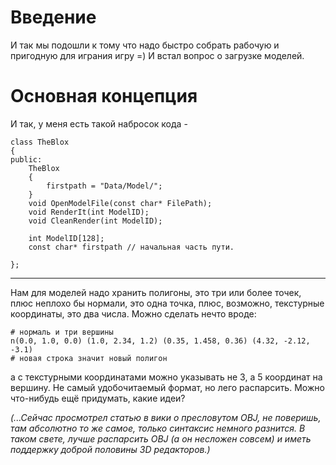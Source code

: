 # Введение #

И так мы подошли к тому что надо быстро собрать рабочую и пригодную для играния игру =) И встал вопрос о загрузке моделей.

# Основная концепция #

И так, у меня есть такой набросок кода -
```
class TheBlox
{
public:
	TheBlox
	{
		firstpath = "Data/Model/";
	}
	void OpenModelFile(const char* FilePath);
	void RenderIt(int ModelID);
	void CleanRender(int ModelID);
	
	int ModelID[128];
	const char* firstpath // начальная часть пути.
	
};	
```


---


Нам для моделей надо хранить полигоны, это три или более точек, плюс неплохо бы нормали, это одна точка, плюс, возможно, текстурные координаты, это два числа. Можно сделать нечто вроде:
```
# нормаль и три вершины
n(0.0, 1.0, 0.0) (1.0, 2.34, 1.2) (0.35, 1.458, 0.36) (4.32, -2.12, -3.1)
# новая строка значит новый полигон
```
а с текстурными координатами можно указывать не 3, а 5 координат на вершину. Не самый удобочитаемый формат, но лего распарсить. Можно что-нибудь ещё придумать, какие идеи?

<i>(...Сейчас просмотрел статью в вики о пресловутом OBJ, не поверишь, там абсолютно то же самое, только синтаксис немного разнится. В таком свете, лучше распарсить OBJ (а он несложен совсем) и иметь поддержку доброй половины 3D редакторов.)</i>